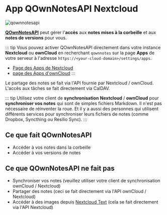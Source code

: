 # App QOwnNotesAPI Nextcloud

![qownnotesapi](/img/qownnotesapi.png)

[**QOwnNotesAPI**](https://github.com/pbek/qownnotesapi) peut gérer l'**accès** aux **notes mises à la corbeille** et aux **notes de versions** pour vous.

::: tip
Vous pouvez activer QOwnNotesAPI directement dans votre instance **Nextcloud** ou **ownCloud** en recherchant `qownnotes` sur la page **Apps** de votre serveur à l'adresse `https://<your-cloud-domain>/settings/apps`.

- [Page des Apps de Nextcloud](https://apps.nextcloud.com/apps/qownnotesapi)
- [page des Apps d'ownCloud](https://marketplace.owncloud.com/apps/qownnotesapi)
:::

Le partage des notes se fait via l'API fournie par Nextcloud / ownCloud. L'accès aux tâches se fait directement via CalDAV.

::: tip
Utilisez votre client de **synchronisation** **Nextcloud** / **ownCloud** pour **synchroniser vos notes** qui sont de simples fichiers Markdown. Il n'est pas nécessaire de réinventer la roue. Et il y a aussi des personnes qui utilisent différents services pour synchroniser leurs fichiers de notes (comme Dropbox, Syncthing ou Resilio Sync).
:::

## Ce que fait QOwnNotesAPI

- Accéder à vos notes dans la corbeille
- Accéder à vos versions de notes

## Ce que QOwnNotesAPI ne fait pas

- Synchroniser vos notes (veuillez utiliser votre client de synchronisation ownCloud / Nextcloud)
- Partager des notes (ceci se fait directement via l'API ownCloud / Nextcloud)
- Accéder à des images depuis [Nextcloud Text](https://github.com/nextcloud/text) (cela se fait directement via l'API Nextcloud)
